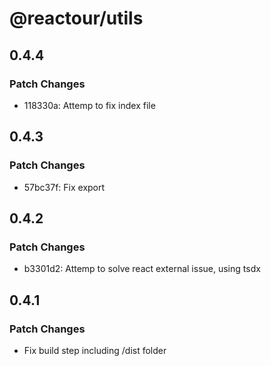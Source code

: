 # @reactour/utils

## 0.4.4

### Patch Changes

- 118330a: Attemp to fix index file

## 0.4.3

### Patch Changes

- 57bc37f: Fix export

## 0.4.2

### Patch Changes

- b3301d2: Attemp to solve react external issue, using tsdx

## 0.4.1

### Patch Changes

- Fix build step including /dist folder
